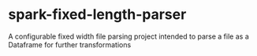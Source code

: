 # spark-fixed-length-parser
A configurable fixed width file parsing project intended to parse a file as a Dataframe for further transformations
